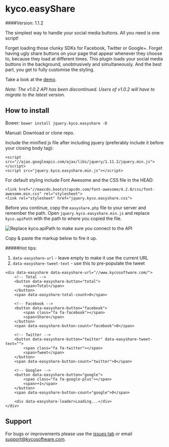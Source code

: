 kyco.easyShare
==============
####Version: 1.1.2

The simplest way to handle your social media buttons. All you need is one script!

Forget loading those clunky SDKs for Facebook, Twitter or Google+. Forget having ugly
share buttons on your page that appear whenever they choose to, because they load
at different times. This plugin loads your social media buttons in the background,
unobtrusively and simultaneously. And the best part, you get to fully customise the
styling.

Take a look at the [demo](//www.kycosoftware.com/projects/demo/easyshare).

_Note: The v1.0.2 API has been discontinued. Users of v1.0.2 will have to migrate to the latest version._

How to install
--------------

Bower: `bower install jquery.kyco.easyshare -D`

Manual: Download or clone repo.

Include the minified js file after including jquery (preferably include it before your closing body tag):

	<script src="//ajax.googleapis.com/ajax/libs/jquery/1.11.2/jquery.min.js"></script>
	<script src="jquery.kyco.easyshare.min.js"></script>

For default styling include Font Awesome and the CSS file in the HEAD:

	<link href="//maxcdn.bootstrapcdn.com/font-awesome/4.2.0/css/font-awesome.min.css" rel="stylesheet">
	<link rel="stylesheet" href="jquery.kyco.easyshare.css">

Before you continue, copy the `easyshare.php` file to your server and remember the path.
Open `jquery.kyco.easyshare.min.js` and replace `kyco.apiPath` with the path to where you copied the file.

![Replace kyco.apiPath to make sure you connect to the API](//www.kycosoftware.com/uploads/easyshare/easyshare.png)

Copy & paste the markup below to fire it up.

#####Hot tips:
1. `data-easyshare-url` - leave empty to make it use the current URL
2. `data-easyshare-tweet-text` - use this to pre-populate the tweet

```
<div data-easyshare data-easyshare-url="//www.kycosoftware.com/">
	<!-- Total -->
	<button data-easyshare-button="total">
		<span>Total</span>
	</button>
	<span data-easyshare-total-count>0</span>

	<!-- Facebook -->
	<button data-easyshare-button="facebook">
		<span class="fa fa-facebook"></span>
		<span>Share</span>
	</button>
	<span data-easyshare-button-count="facebook">0</span>

	<!-- Twitter -->
	<button data-easyshare-button="twitter" data-easyshare-tweet-text="">
		<span class="fa fa-twitter"></span>
		<span>Tweet</span>
	</button>
	<span data-easyshare-button-count="twitter">0</span>

	<!-- Google+ -->
	<button data-easyshare-button="google">
		<span class="fa fa-google-plus"></span>
		<span>+1</span>
	</button>
	<span data-easyshare-button-count="google">0</span>

	<div data-easyshare-loader>Loading...</div>
</div>
```

Support
-------

For bugs or improvements please use the [issues tab](https://github.com/kyco/jquery.kyco.easyshare/issues)
or email [support@kycosoftware.com](mailto:support@kycosoftware.com).
